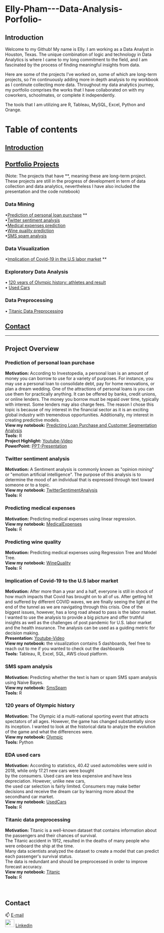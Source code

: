 # Elly-Pham---Data-Analysis-Porfolio-

## Introduction 
Welcome to my Github! My name is Elly. I am working as a Data Analyst in Houston, Texas. The unique combination of logic and technology in Data Analytics is where I came to my long commitment to the field, and I am fascinated by the process of finding meaningful insights from data. 

Here are some of the projects I've worked on, some of which are long-term projects, so I'm continuously adding more in depth analysis to my workbook as I continute collecting more data. Throughout my data analytics journey, my portfolio comprises the works that I have collaborated on with my coworkers, schoolmates, or complete it independently.

The tools that I am utilizing are R, Tableau, MySQL, Excel, Python and Orange. 
     
# Table of contents     
 ## [Introduction](#Introduction) <br/>
 ## [Portfolio Projects](#Portfolio-Projects) <br/>
 (Note: The projects that have \**, meaning these are long-term project. These projects are still in the progress of development in term of data collection and data analytics, nevertheless I have also included the presentation and the code notebook)
   ### Data Mining
   •[Prediction of personal loan purchase](#Prediction-of-personal-loan-purchase) **  <br> 
   •[Twitter sentiment analysis](#Twitter-sentiment-analysis) <br/>
   •[Medical expenses prediction](#Predicting-medical-expenses) <br/>
   •[Wine quality prediction](#Predicting-wine-quality) <br/>
   •[SMS spam analysis](#SMS-spam-analysis) <br>
   
   ### Data Visualization
   •[Implication of Covid-19 in the U.S labor market](#Implication-of-Covid-19-in-the-U.S-labor-market) ** <br/>
   
   ### Exploratory Data Analysis
   • [120 years of Olympic history: athletes and result](#120-years-of-Olympic-history) <br/>
   • [Used Cars](#EDA-used-cars) <br/>
   
   ### Data Preprocessing
   • [Titanic Data Preprocessing](#Titanic-data-preprocessing)


 ## [Contact](#Contact) <br>

 
----
## Project Overview

### Prediction of personal loan purchase 
   **Motivation:** <span>  According to Investopedia, a personal loan is an amount of money you can borrow to use for a variety of purposes. For instance, you may use a personal loan to consolidate debt, pay for home renovations, or plan a dream wedding. One of the attractions of personal loans is you can use them for practically anything. It can be offered by banks, credit unions, or online lenders. The money you borrow must be repaid over time, typically with interest. Some lenders may also charge fees. The reason I chose this topic is because of my interest in the financial sector as it is an exciting global industry with tremendous opportunities. Additionally, my interest in creating predictive models. <span>  <br>
   **View my notebook:** [Predicting Loan Purchase and Customer Segmentation Analysis](https://github.com/Ellypham92/Prediction-of-Personal-Loan-Purchase-Customer-Segmentation-Analysis/blob/main/ProjectCode.R)<br>
   **Tools:** R <br>
   **Project Highlight:** [Youtube-Video](https://www.youtube.com/watch?v=CM71NL_BHHc) <br>
   **PowerPoint:** [PPT-Presentation](https://github.com/Ellypham92/Prediction-of-Personal-Loan-Purchase-Customer-Segmentation-Analysis/blob/main/Team3-ProjectPresentation.pptx)
     
 ### Twitter sentiment analysis
   **Motivation:** <span> A Sentiment analysis is commonly known as "opinion mining" or "emotion artificial intelligence". The purpose of this analysis                             is to determine the mood of an individual that is expressed through text toward someone or to a topic. <span>  <br>
   **View my notebook:** [TwitterSentimentAnalysis](https://github.com/Ellypham92/Twitter-Sentiment-Analysis-using-R)  <br>
   **Tools:** R

### Predicting medical expenses
   **Motivation:** <span> Predicting medical expenses using linear regression. <span>  <br>
   **View my notebook:** [MedicalExpenses](https://github.com/Ellypham92/Data-Mining-using-R-Python/blob/main/LR-Medical-Expenses.R)  <br>
   **Tools:** R
     
### Predicting wine quality
   **Motivation:** <span> Predicting medical expenses using Regression Tree and Model Tree. <span>  <br>
   **View my notebook:** [WineQuality](https://github.com/Ellypham92/Data-Mining-using-R-Python/blob/main/Regression-Wine-Quality.R)  <br>
   **Tools:** R
     
### Implication of Covid-19 to the U.S labor market
   **Motivation:** <span> After more than a year and a half, everyone is still in shock of how much impacts that Covid has brought on to all of us. After getting hit and suffered by different COVID waves, we are finally seeing the light at the end of the tunnel as we are navigating through this crisis. One of the biggest issues, however, has a long road ahead to pass is the labor market. I wanted to use the analysis to provide a big picture and offer truthful insights as well as the challenges of post pandemic for U.S. labor market and the health insurance. The analysis can be used as a guiding metric for decision making. <span>  <br>
   **Presentation:** [Youtube-Video](https://www.youtube.com/watch?v=fF28YtMubZ4) <br>
   **View my notebook:**  the visualization contains 5 dashboards, feel free to reach out to me if you wanted to check out the dashboards  <br>
   **Tools:** <span> Tableau, R, Excel, SQL, AWS cloud platform. <span>    

 ### SMS spam analysis
   **Motivation:** <span> Predicting whether the text is ham or spam SMS spam analysis using Naive Bayes. <span>  <br>
   **View my notebook:** [SmsSpam](https://github.com/Ellypham92/Data-Mining-using-R-Python/blob/main/SMS-spam-analysis.R)  <br>
   **Tools:** R
     
 ### 120 years of Olympic history
   **Motivation:** <span> The Olympic id a multi-national sporting event that attracts spectators of all ages. However, the game has changed                                       substantially since its inception. I wanted to look at the historical data to analyze the evolution of the game 
                          and what the differences were. <span>  <br>
   **View my notebook:** [Olympic](https://github.com/Ellypham92/EDA_Olympic_2016) <br>
   **Tools:** Python

### EDA used cars 
   **Motivation:** <span> According to statistics, 40.42 used automobiles were sold in 2018, while only 17.21 new cars were bought <br>
                 by the consumers. Used cars are less expensive and have less depreciation. However, unlike new cars, <br>
                 the used car selection is fairly limited. Consumers may make better decisions and receive the dream car by 
                 learning more about the secondhand car market. <span>  <br>
   **View my notebook:** [UsedCars](https://github.com/Ellypham92/Data-Mining-using-R-Python/blob/main/EDA-Used-Cars.R)  <br>
   **Tools:** R

### Titanic data preprocessing
  **Motivation:** <span> Titanic is a well-known dataset that contains information about the passengers and their chances of survival. <br>
                 The Titanic accident in 1912, resulted in the deaths of many people who were onboard the ship at the time. <br>
                 Many data scientists analyzed the dataset to create a model that can predict each passenger's survival status. <br>
                 The data is redundant and should be preprocessed in order to improve forecast accuracy. <span>  <br>
   **View my notebook:** [Titanic](https://github.com/Ellypham92/Data-Mining-using-R-Python/blob/main/DP-Titanice-Data.R)  <br>
   **Tools:** R
<br>  
<br>

## Contact 
   :mailbox: [E-mail](ellyppham@gmail.com) <br>
  <img src="https://user-images.githubusercontent.com/64395120/163016378-900424c7-e793-4694-8bfc-66677b1caf03.png" width="30" height="25">
            [Linkedin](https://www.linkedin.com/in/elly-pham-15018193/)
